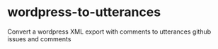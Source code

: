 # wordpress-to-utterances
Convert a wordpress XML export with comments to utterances github issues and comments
